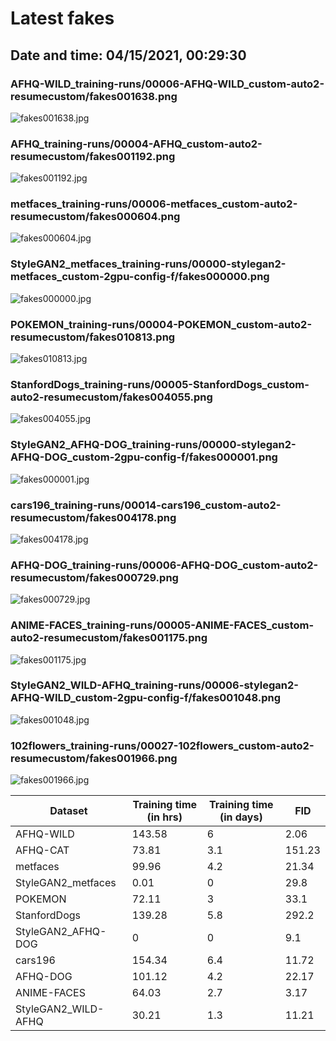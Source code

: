 # Latest fakes
## Date and time: 04/15/2021, 00:29:30
### AFHQ-WILD_training-runs/00006-AFHQ-WILD_custom-auto2-resumecustom/fakes001638.png
![fakes001638.jpg](https://i.ibb.co/xDk2vG6/6b15870ab934.jpg "AFHQ-WILD_training-runs/00006-AFHQ-WILD_custom-auto2-resumecustom/fakes001638.png")

### AFHQ_training-runs/00004-AFHQ_custom-auto2-resumecustom/fakes001192.png
![fakes001192.jpg](https://i.ibb.co/F5C7srs/6f51f11261c8.jpg "AFHQ_training-runs/00004-AFHQ_custom-auto2-resumecustom/fakes001192.png")

### metfaces_training-runs/00006-metfaces_custom-auto2-resumecustom/fakes000604.png
![fakes000604.jpg](https://i.ibb.co/XLpcFsc/9569829121d5.jpg "metfaces_training-runs/00006-metfaces_custom-auto2-resumecustom/fakes000604.png")

### StyleGAN2_metfaces_training-runs/00000-stylegan2-metfaces_custom-2gpu-config-f/fakes000000.png
![fakes000000.jpg](https://i.ibb.co/LJRjDTw/dd954f13ef8e.jpg "StyleGAN2_metfaces_training-runs/00000-stylegan2-metfaces_custom-2gpu-config-f/fakes000000.png")

### POKEMON_training-runs/00004-POKEMON_custom-auto2-resumecustom/fakes010813.png
![fakes010813.jpg](https://i.ibb.co/KVMHkvk/da2544c32b98.jpg "POKEMON_training-runs/00004-POKEMON_custom-auto2-resumecustom/fakes010813.png")

### StanfordDogs_training-runs/00005-StanfordDogs_custom-auto2-resumecustom/fakes004055.png
![fakes004055.jpg](https://i.ibb.co/X82MBwp/fdfe6539b8fc.jpg "StanfordDogs_training-runs/00005-StanfordDogs_custom-auto2-resumecustom/fakes004055.png")

### StyleGAN2_AFHQ-DOG_training-runs/00000-stylegan2-AFHQ-DOG_custom-2gpu-config-f/fakes000001.png
![fakes000001.jpg](https://i.ibb.co/YysDQ78/aa19c4f45418.jpg "StyleGAN2_AFHQ-DOG_training-runs/00000-stylegan2-AFHQ-DOG_custom-2gpu-config-f/fakes000001.png")

### cars196_training-runs/00014-cars196_custom-auto2-resumecustom/fakes004178.png
![fakes004178.jpg](https://i.ibb.co/xSpKzjb/d6c59c9fa976.jpg "cars196_training-runs/00014-cars196_custom-auto2-resumecustom/fakes004178.png")

### AFHQ-DOG_training-runs/00006-AFHQ-DOG_custom-auto2-resumecustom/fakes000729.png
![fakes000729.jpg](https://i.ibb.co/7Xb5hZv/fc26102ceab3.jpg "AFHQ-DOG_training-runs/00006-AFHQ-DOG_custom-auto2-resumecustom/fakes000729.png")

### ANIME-FACES_training-runs/00005-ANIME-FACES_custom-auto2-resumecustom/fakes001175.png
![fakes001175.jpg](https://i.ibb.co/nfhZZTr/8d887e8feda5.jpg "ANIME-FACES_training-runs/00005-ANIME-FACES_custom-auto2-resumecustom/fakes001175.png")

### StyleGAN2_WILD-AFHQ_training-runs/00006-stylegan2-AFHQ-WILD_custom-2gpu-config-f/fakes001048.png
![fakes001048.jpg](https://i.ibb.co/bRWgghH/7ae18a90cad4.jpg "StyleGAN2_WILD-AFHQ_training-runs/00006-stylegan2-AFHQ-WILD_custom-2gpu-config-f/fakes001048.png")

### 102flowers_training-runs/00027-102flowers_custom-auto2-resumecustom/fakes001966.png
![fakes001966.jpg](https://i.ibb.co/VQtLt7H/0ed02af8e1e9.jpg "102flowers_training-runs/00027-102flowers_custom-auto2-resumecustom/fakes001966.png")

| Dataset             |   Training time (in hrs) |   Training time (in days) |    FID |
|---------------------|--------------------------|---------------------------|--------|
| AFHQ-WILD           |                   143.58 |                       6   |   2.06 |
| AFHQ-CAT            |                    73.81 |                       3.1 | 151.23 |
| metfaces            |                    99.96 |                       4.2 |  21.34 |
| StyleGAN2_metfaces  |                     0.01 |                       0   |  29.8  |
| POKEMON             |                    72.11 |                       3   |  33.1  |
| StanfordDogs        |                   139.28 |                       5.8 | 292.2  |
| StyleGAN2_AFHQ-DOG  |                     0    |                       0   |   9.1  |
| cars196             |                   154.34 |                       6.4 |  11.72 |
| AFHQ-DOG            |                   101.12 |                       4.2 |  22.17 |
| ANIME-FACES         |                    64.03 |                       2.7 |   3.17 |
| StyleGAN2_WILD-AFHQ |                    30.21 |                       1.3 |  11.21 |
